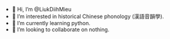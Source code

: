 - 👋 Hi, I’m @LiukDiihMieu
- 👀 I’m interested in historical Chinese phonology (漢語音韻學).
- 🌱 I’m currently learning python.
- 💞️ I’m looking to collaborate on nothing.
<!--- 📫 How to reach me ... --->

<!---
LiukDiihMieu/LiukDiihMieu is a ✨ special ✨ repository because its `README.md` (this file) appears on your GitHub profile.
You can click the Preview link to take a look at your changes.
--->
